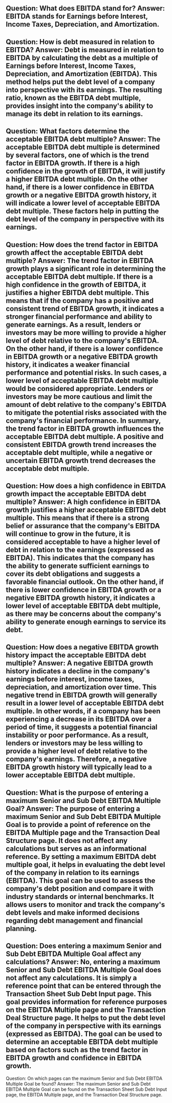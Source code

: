 Question: What does EBITDA stand for?
Answer: EBITDA stands for Earnings before Interest, Income Taxes, Depreciation, and Amortization.
---
Question: How is debt measured in relation to EBITDA?
Answer: Debt is measured in relation to EBITDA by calculating the debt as a multiple of Earnings before Interest, Income Taxes, Depreciation, and Amortization (EBITDA). This method helps put the debt level of a company into perspective with its earnings. The resulting ratio, known as the EBITDA debt multiple, provides insight into the company's ability to manage its debt in relation to its earnings.
---
Question: What factors determine the acceptable EBITDA debt multiple?
Answer: The acceptable EBITDA debt multiple is determined by several factors, one of which is the trend factor in EBITDA growth. If there is a high confidence in the growth of EBITDA, it will justify a higher EBITDA debt multiple. On the other hand, if there is a lower confidence in EBITDA growth or a negative EBITDA growth history, it will indicate a lower level of acceptable EBITDA debt multiple. These factors help in putting the debt level of the company in perspective with its earnings.
---
Question: How does the trend factor in EBITDA growth affect the acceptable EBITDA debt multiple?
Answer: The trend factor in EBITDA growth plays a significant role in determining the acceptable EBITDA debt multiple. If there is a high confidence in the growth of EBITDA, it justifies a higher EBITDA debt multiple. This means that if the company has a positive and consistent trend of EBITDA growth, it indicates a stronger financial performance and ability to generate earnings. As a result, lenders or investors may be more willing to provide a higher level of debt relative to the company's EBITDA.
On the other hand, if there is a lower confidence in EBITDA growth or a negative EBITDA growth history, it indicates a weaker financial performance and potential risks. In such cases, a lower level of acceptable EBITDA debt multiple would be considered appropriate. Lenders or investors may be more cautious and limit the amount of debt relative to the company's EBITDA to mitigate the potential risks associated with the company's financial performance.
In summary, the trend factor in EBITDA growth influences the acceptable EBITDA debt multiple. A positive and consistent EBITDA growth trend increases the acceptable debt multiple, while a negative or uncertain EBITDA growth trend decreases the acceptable debt multiple.
---
Question: How does a high confidence in EBITDA growth impact the acceptable EBITDA debt multiple?
Answer: A high confidence in EBITDA growth justifies a higher acceptable EBITDA debt multiple. This means that if there is a strong belief or assurance that the company's EBITDA will continue to grow in the future, it is considered acceptable to have a higher level of debt in relation to the earnings (expressed as EBITDA). This indicates that the company has the ability to generate sufficient earnings to cover its debt obligations and suggests a favorable financial outlook. On the other hand, if there is lower confidence in EBITDA growth or a negative EBITDA growth history, it indicates a lower level of acceptable EBITDA debt multiple, as there may be concerns about the company's ability to generate enough earnings to service its debt.
---
Question: How does a negative EBITDA growth history impact the acceptable EBITDA debt multiple?
Answer: A negative EBITDA growth history indicates a decline in the company's earnings before interest, income taxes, depreciation, and amortization over time. This negative trend in EBITDA growth will generally result in a lower level of acceptable EBITDA debt multiple. In other words, if a company has been experiencing a decrease in its EBITDA over a period of time, it suggests a potential financial instability or poor performance. As a result, lenders or investors may be less willing to provide a higher level of debt relative to the company's earnings. Therefore, a negative EBITDA growth history will typically lead to a lower acceptable EBITDA debt multiple.
---
Question: What is the purpose of entering a maximum Senior and Sub Debt EBITDA Multiple Goal?
Answer: The purpose of entering a maximum Senior and Sub Debt EBITDA Multiple Goal is to provide a point of reference on the EBITDA Multiple page and the Transaction Deal Structure page. It does not affect any calculations but serves as an informational reference. By setting a maximum EBITDA debt multiple goal, it helps in evaluating the debt level of the company in relation to its earnings (EBITDA). This goal can be used to assess the company's debt position and compare it with industry standards or internal benchmarks. It allows users to monitor and track the company's debt levels and make informed decisions regarding debt management and financial planning.
---
Question: Does entering a maximum Senior and Sub Debt EBITDA Multiple Goal affect any calculations?
Answer: No, entering a maximum Senior and Sub Debt EBITDA Multiple Goal does not affect any calculations. It is simply a reference point that can be entered through the Transaction Sheet Sub Debt Input page. This goal provides information for reference purposes on the EBITDA Multiple page and the Transaction Deal Structure page. It helps to put the debt level of the company in perspective with its earnings (expressed as EBITDA). The goal can be used to determine an acceptable EBITDA debt multiple based on factors such as the trend factor in EBITDA growth and confidence in EBITDA growth.
---
Question: On which pages can the maximum Senior and Sub Debt EBITDA Multiple Goal be found?
Answer: The maximum Senior and Sub Debt EBITDA Multiple Goal can be found on the Transaction Sheet Sub Debt Input page, the EBITDA Multiple page, and the Transaction Deal Structure page.
